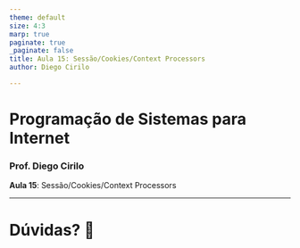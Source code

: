 ```yaml
---
theme: default
size: 4:3
marp: true
paginate: true
_paginate: false
title: Aula 15: Sessão/Cookies/Context Processors
author: Diego Cirilo

---
```

<style>
img {
  display: block;
  margin: 0 auto;
}
</style>

# <!-- fit --> Programação de Sistemas para Internet

### Prof. Diego Cirilo

**Aula 15**: Sessão/Cookies/Context Processors

---
# <!--fit--> Dúvidas? 🤔
